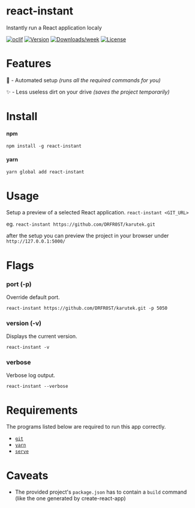 react-instant
=============

 Instantly run a React application localy

[![oclif](https://img.shields.io/badge/cli-oclif-brightgreen.svg)](https://oclif.io)
[![Version](https://img.shields.io/npm/v/react-instant.svg)](https://npmjs.org/package/react-instant)
[![Downloads/week](https://img.shields.io/npm/dw/react-instant.svg)](https://npmjs.org/package/react-instant)
[![License](https://img.shields.io/npm/l/react-instant.svg)](https://github.com/DRFR0ST/react-instant/blob/master/package.json)

<!-- toc -->
# Features
🤖 - Automated setup *(runs all the required commands for you)*

✨ - Less useless dirt on your drive *(saves the project temporarily)*

# Install
#### npm
```npm install -g react-instant```
#### yarn
```yarn global add react-instant```

# Usage
Setup a preview of a selected React application.
```react-instant <GIT_URL>```

eg. `react-instant https://github.com/DRFR0ST/karutek.git`

after the setup you can preview the project in your browser under `http://127.0.0.1:5000/`
<!-- usage -->
# Flags
### port (-p)
Override default port.

```react-instant https://github.com/DRFR0ST/karutek.git -p 5050```

### version (-v)
Displays the current version.

```react-instant -v```

### verbose
Verbose log output.

```react-instant --verbose```

# Requirements
The programs listed below are required to run this app correctly.

- [`git`](https://git-scm.com)
- [`yarn`](https://yarnpkg.com/lang/en/)
- [`serve`](https://www.npmjs.com/package/serve)

# Caveats
- The provided project's `package.json` has to contain a `build` command (like the one generated by create-react-app)
